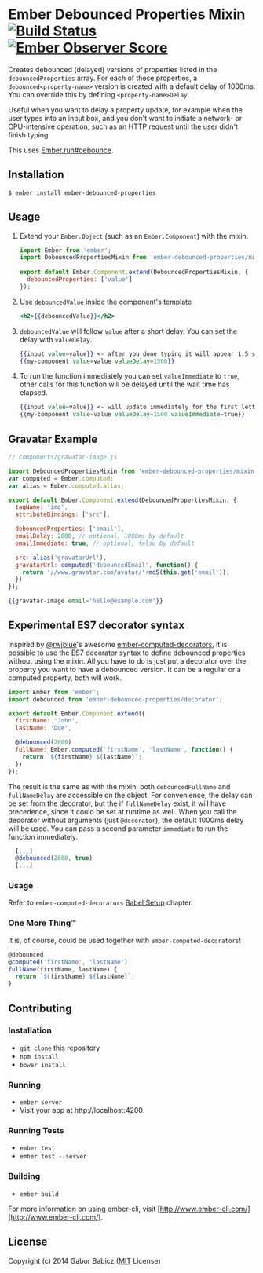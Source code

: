 # Ember Debounced Properties Mixin [![Build Status](https://travis-ci.org/zeppelin/ember-debounced-properties.svg)](https://travis-ci.org/zeppelin/ember-debounced-properties) [![Ember Observer Score](http://emberobserver.com/badges/ember-debounced-properties.svg)](http://emberobserver.com/addons/ember-debounced-properties)

Creates debounced (delayed) versions of properties listed in the `debouncedProperties`
array. For each of these properties, a `debounced<property-name>` version is created with a
default delay of 1000ms. You can override this by defining `<property-name>Delay`.

Useful when you want to delay a property update, for example when the user types
into an input box, and you don't want to initiate a network- or CPU-intensive
operation, such as an HTTP request until the user didn't finish typing.

This uses [Ember.run#debounce](http://emberjs.com/api/classes/Ember.run.html#method_debounce).

## Installation

```
$ ember install ember-debounced-properties
```

## Usage

1. Extend your `Ember.Object` (such as an `Ember.Component`) with the mixin.
    ```js
    import Ember from 'ember';
    import DebouncedPropertiesMixin from 'ember-debounced-properties/mixin';
      
    export default Ember.Component.extend(DebouncedPropertiesMixin, {
      debouncedProperties: ['value']
    });
    ```

2. Use `debouncedValue` inside the component's template
    ```hbs
    <h2>{{debouncedValue}}</h2>
    ```

3. `debouncedValue` will follow `value` after a short delay. You can set the delay with `valueDelay`.

    ```hbs
    {{input value=value}} <- after you done typing it will appear 1.5 seconds later below
    {{my-component value=value valueDelay=1500}}
    ```

4. To run the function immediately you can set `valueImmediate` to `true`, other calls for this function will be delayed until the wait time has elapsed.

    ```hbs
    {{input value=value}} <- will update immediately for the first letter and then only after 1.5 seconds of no typing
    {{my-component value=value valueDelay=1500 valueImmediate=true}}
    ```


## Gravatar Example

```javascript
// components/gravatar-image.js

import DebouncedPropertiesMixin from 'ember-debounced-properties/mixin';
var computed = Ember.computed;
var alias = Ember.computed.alias;

export default Ember.Component.extend(DebouncedPropertiesMixin, {
  tagName: 'img',
  attributeBindings: ['src'],

  debouncedProperties: ['email'],
  emailDelay: 2000, // optional, 1000ms by default
  emailImmediate: true, // optional, false by default

  src: alias('gravatarUrl'),
  gravatarUrl: computed('debouncedEmail', function() {
    return '//www.gravatar.com/avatar/'+md5(this.get('email'));
  })
});
```

```handlebars
{{gravatar-image email='hello@example.com'}}
```

## Experimental ES7 decorator syntax

Inspired by [@rwjblue](https://github.com/rwjblue)'s awesome [ember-computed-decorators](https://github.com/rwjblue/ember-computed-decorators), it is possible to use the ES7 decorator syntax to define debounced properties without using the mixin. All you have to do is just put a decorator over the property you want to have a debounced version. It can be a regular or a computed property, both will work.

```js
import Ember from 'ember';
import debounced from 'ember-debounced-properties/decorator';

export default Ember.Component.extend({
  firstName: 'John',
  lastName: 'Doe',

  @debounced(2000)
  fullName: Ember.computed('firstName', 'lastName', function() {
    return `${firstName} ${lastName}`;
  })
});
```

The result is the same as with the mixin: both `debouncedFullName` and `fullNameDelay` are accessible on the object. For convenience, the delay can be set from the decorator, but the if `fullNameDelay` exist, it will have precedence, since it could be set at runtime as well. When you call the decorator without arguments (just `@decorator`), the default 1000ms delay will be used. You can pass a second parameter `immediate` to run the function immediately.

```js
  [...]
  @debounced(2000, true)
  [...]
```

### Usage

Refer to `ember-computed-decorators` [Babel Setup](https://github.com/rwjblue/ember-computed-decorators#babel-setup) chapter.

### One More Thing&trade;

It is, of course, could be used together with `ember-computed-decorators`!

```js
@debounced
@computed('firstName', 'lastName')
fullName(firstName, lastName) {
  return `${firstName} ${lastName}`;
}
``` 

## Contributing

### Installation

* `git clone` this repository
* `npm install`
* `bower install`

### Running

* `ember server`
* Visit your app at http://localhost:4200.

### Running Tests

* `ember test`
* `ember test --server`

### Building

* `ember build`

For more information on using ember-cli, visit [http://www.ember-cli.com/](http://www.ember-cli.com/).


## License

Copyright (c) 2014 Gabor Babicz ([MIT](LICENSE) License)
